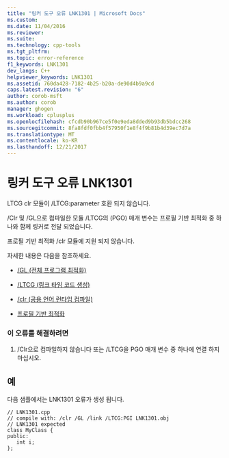 ```yaml
---
title: "링커 도구 오류 LNK1301 | Microsoft Docs"
ms.custom: 
ms.date: 11/04/2016
ms.reviewer: 
ms.suite: 
ms.technology: cpp-tools
ms.tgt_pltfrm: 
ms.topic: error-reference
f1_keywords: LNK1301
dev_langs: C++
helpviewer_keywords: LNK1301
ms.assetid: 760da428-7182-4b25-b20a-de90d4b9a9cd
caps.latest.revision: "6"
author: corob-msft
ms.author: corob
manager: ghogen
ms.workload: cplusplus
ms.openlocfilehash: cfcdb90b967ce5f0e9eda8dded9b93db5bdcc268
ms.sourcegitcommit: 8fa8fdf0fbb4f57950f1e8f4f9b81b4d39ec7d7a
ms.translationtype: MT
ms.contentlocale: ko-KR
ms.lasthandoff: 12/21/2017
---
```

# <a name="linker-tools-error-lnk1301"></a>링커 도구 오류 LNK1301
LTCG clr 모듈이 /LTCG:parameter 호환 되지 않습니다.  
  
 /Clr 및 /GL으로 컴파일한 모듈 /LTCG의 (PGO) 매개 변수는 프로필 기반 최적화 중 하 나와 함께 링커로 전달 되었습니다.  
  
 프로필 기반 최적화 /clr 모듈에 지원 되지 않습니다.  
  
 자세한 내용은 다음을 참조하세요.  
  
-   [/GL (전체 프로그램 최적화)](../../build/reference/gl-whole-program-optimization.md)  
  
-   [/LTCG (링크 타임 코드 생성)](../../build/reference/ltcg-link-time-code-generation.md)  
  
-   [/clr (공용 언어 런타임 컴파일)](../../build/reference/clr-common-language-runtime-compilation.md)  
  
-   [프로필 기반 최적화](../../build/reference/profile-guided-optimizations.md)  
  
### <a name="to-correct-this-error"></a>이 오류를 해결하려면  
  
1.  /Clr으로 컴파일하지 않습니다 또는 /LTCG을 PGO 매개 변수 중 하나에 연결 하지 마십시오.  
  
## <a name="example"></a>예  
 다음 샘플에서는 LNK1301 오류가 생성 됩니다.  
  
```  
// LNK1301.cpp  
// compile with: /clr /GL /link /LTCG:PGI LNK1301.obj  
// LNK1301 expected  
class MyClass {  
public:  
   int i;  
};  
```
